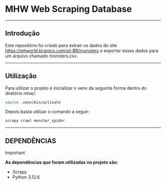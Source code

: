 # MHW Web Scraping Database

--- 

## Introdução
Este repositório foi criado para extrair os dados do site https://mhworld.kiranico.com/pt-BR/monsters e exportar esses dados para um arquivo chamado monsters.csv.

--- 

## Utilização
Para utilizar o projeto é inicializar o venv da seguinte forma dentro do diretório mhw/:

```bash
source .venv/bin/activate
```
Depois basta utilizar o comando a seguir:

```bash
scrapy crawl monster_spider
```

---

## DEPENDÊNCIAS
> [!IMPORTANT]
> **As dependências que foram utilizadas no projeto são:**
> - Scrapy
> - Python 3.12.6
